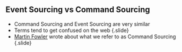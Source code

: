 ## Event Sourcing vs Command Sourcing

- Command Sourcing and Event Sourcing are very similar
- Terms tend to get confused on the web
{.slide}
- [Martin Fowler](http://www.martinfowler.com/eaaDev/EventSourcing.html) wrote about what we refer to as Command Sourcing
{.slide}